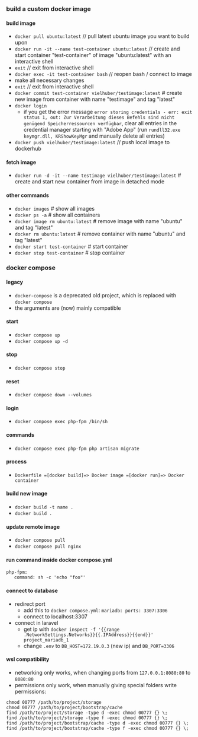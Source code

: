 ### build a custom docker image

#### build image

- `docker pull ubuntu:latest` // pull latest ubuntu image you want to build upon
- `docker run -it --name test-container ubuntu:latest` // create and start container "test-container" of image "ubuntu:latest" with an interactive shell
- `exit` // exit from interactive shell
- `docker exec -it test-container bash` // reopen bash / connect to image
- make all necessary changes
- `exit` // exit from interactive shell
- `docker commit test-container vielhuber/testimage:latest` # create new image from container with name "testimage" and tag "latest"
- `docker login`
  - if you get the error message `error storing credentials - err: exit status 1, out: Zur Verarbeitung dieses Befehls sind nicht genügend Speicherressourcen verfügbar`, clear all entries in the credential manager starting with "Adobe App" (run `rundll32.exe keymgr.dll, KRShowKeyMgr` and manually delete all entries)
- `docker push vielhuber/testimage:latest` // push local image to dockerhub

#### fetch image

- `docker run -d -it --name testimage vielhuber/testimage:latest` # create and start new container from image in detached mode

#### other commands

- `docker images` # show all images
- `docker ps -a` # show all containers
- `docker image rm ubuntu:latest` # remove image with name "ubuntu" and tag "latest"
- `docker rm ubuntu:latest` # remove container with name "ubuntu" and tag "latest"
- `docker start test-container` # start container
- `docker stop test-container` # stop container

### docker compose

#### legacy
- `docker-compose` is a deprecated old project, which is replaced with `docker compose`
- the arguments are (now) mainly compatible

#### start
- ```docker compose up```
- ```docker compose up -d```

#### stop
- ```docker compose stop```

#### reset
- ```docker compose down --volumes```

#### login
- ```docker compose exec php-fpm /bin/sh```

#### commands
- ```docker compose exec php-fpm php artisan migrate```

#### process
- ```Dockerfile =[docker build]=> Docker image =[docker run]=> Docker container```

#### build new image
- ```docker build -t name .```
- ```docker build .```

#### update remote image
- ```docker compose pull```
- ```docker compose pull nginx```

#### run command inside docker compose.yml
 ```
php-fpm:
    command: sh -c 'echo "foo"'
```

#### connect to database
- redirect port
  - add this to ```docker compose.yml```: ```mariadb: ports: 3307:3306```
  - connect to localhost:3307
- connect in laravel
  - get ip with ```docker inspect -f '{{range .NetworkSettings.Networks}}{{.IPAddress}}{{end}}' project_mariadb_1```
  - change ```.env``` to ```DB_HOST=172.19.0.3``` (new ip) and ```DB_PORT=3306```

#### wsl compatibility
- networking only works, when changing ports from ```127.0.0.1:8080:80``` to ```8080:80```
- permissions only work, when manually giving special folders write permissions:
```
chmod 00777 /path/to/project/storage
chmod 00777 /path/to/project/bootstrap/cache 
find /path/to/project/storage -type d -exec chmod 00777 {} \;
find /path/to/project/storage -type f -exec chmod 00777 {} \;
find /path/to/project/bootstrap/cache -type d -exec chmod 00777 {} \;
find /path/to/project/bootstrap/cache -type f -exec chmod 00777 {} \;
```
